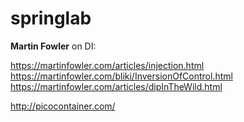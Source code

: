 # springlab

**Martin Fowler** on DI:

https://martinfowler.com/articles/injection.html
https://martinfowler.com/bliki/InversionOfControl.html
https://martinfowler.com/articles/dipInTheWild.html

http://picocontainer.com/